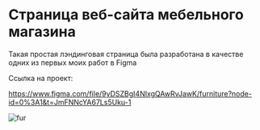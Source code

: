 # Страница веб-сайта мебельного магазина

Такая простая лэндинговая страница была разработана в качестве одних из первых моих работ в Figma

Ссылка на проект:

https://www.figma.com/file/9yDSZBgI4NIxgQAwRvJawK/furniture?node-id=0%3A1&t=JmFNNcYA67Ls5Uku-1

![fur](https://user-images.githubusercontent.com/120313863/221814473-72f3366d-8257-4008-83ad-f25e0714095f.png)
